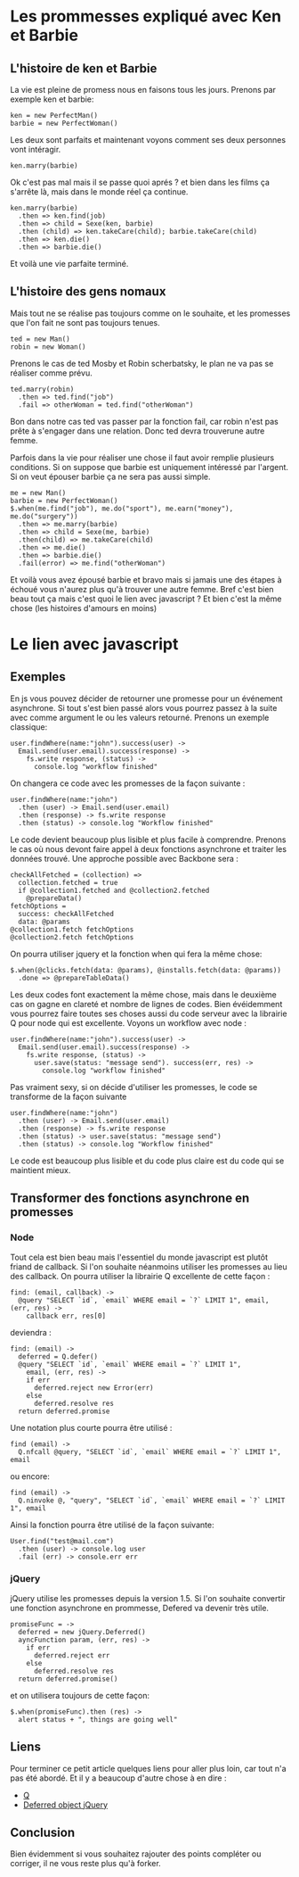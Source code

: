 # Les prommesses expliqué avec Ken et Barbie
## L'histoire de ken et Barbie
La vie est pleine de promess nous en faisons tous les jours. Prenons par exemple ken et barbie:
    
    ken = new PerfectMan()
    barbie = new PerfectWoman()

Les deux sont parfaits et maintenant voyons comment ses deux personnes vont intéragir. 

    ken.marry(barbie)

Ok c'est pas mal mais il se passe quoi aprés ? et bien dans les films ça s'arrête là, mais dans le monde réel ça continue.

    ken.marry(barbie)
      .then => ken.find(job)
      .then => child = Sexe(ken, barbie)
      .then (child) => ken.takeCare(child); barbie.takeCare(child)
      .then => ken.die()
      .then => barbie.die()

Et voilà une vie parfaite terminé. 

## L'histoire des gens nomaux
Mais tout ne se réalise pas toujours comme on le souhaite, et les promesses que l'on fait ne sont pas toujours tenues. 

    ted = new Man()
    robin = new Woman()

Prenons le cas de ted Mosby et Robin scherbatsky, le plan ne va pas se réaliser comme prévu. 

    ted.marry(robin)
      .then => ted.find("job")
      .fail => otherWoman = ted.find("otherWoman")

Bon dans notre cas ted vas passer par la fonction fail, car robin n'est pas prête à s'engager dans une relation. Donc ted devra trouverune autre femme.

Parfois dans la vie pour réaliser une chose il faut avoir remplie plusieurs conditions. 
Si on suppose que barbie est uniquement intéressé par l'argent. Si on veut épouser barbie ça ne sera pas aussi simple. 

    me = new Man()
    barbie = new PerfectWoman()
    $.when(me.find("job"), me.do("sport"), me.earn("money"), me.do("surgery"))
      .then => me.marry(barbie)
      .then => child = Sexe(me, barbie)
      .then(child) => me.takeCare(child)
      .then => me.die()
      .then => barbie.die()
      .fail(error) => me.find("otherWoman")

Et voilà vous avez épousé barbie et bravo mais si jamais une des étapes à échoué vous n'aurez plus qu'à trouver une autre femme.
Bref c'est bien beau tout ça mais c'est quoi le lien avec javascript ? Et bien c'est la même chose (les histoires d'amours en moins) 

# Le lien avec javascript

## Exemples 

En js vous pouvez décider de retourner une promesse pour un événement asynchrone. 
Si tout s'est bien passé alors vous pourrez passez à la suite avec comme argument le ou les valeurs retourné.
Prenons un exemple classique:

    user.findWhere(name:"john").success(user) ->
      Email.send(user.email).success(response) ->
        fs.write response, (status) ->
          console.log "workflow finished"

On changera ce code avec les promesses de la façon suivante :

    user.findWhere(name:"john")
      .then (user) -> Email.send(user.email)
      .then (response) -> fs.write response
      .then (status) -> console.log "Workflow finished" 

Le code devient beaucoup plus lisible et plus facile à comprendre.
Prenons le cas où nous devont faire appel à deux fonctions asynchrone et traiter les données trouvé.
Une approche possible avec Backbone sera :

    checkAllFetched = (collection) =>
      collection.fetched = true
      if @collection1.fetched and @collection2.fetched
        @prepareData()
    fetchOptions =
      success: checkAllFetched
      data: @params
    @collection1.fetch fetchOptions
    @collection2.fetch fetchOptions

On pourra utiliser jquery et la fonction when qui fera la même chose:

    $.when(@clicks.fetch(data: @params), @installs.fetch(data: @params))
      .done => @prepareTableData()

Les deux codes font exactement la même chose, mais dans le deuxième cas on gagne en clareté et nombre de lignes de codes.
Bien évéidemment vous pourrez faire toutes ses choses aussi du code serveur avec la librairie Q pour node qui est excellente. 
Voyons un workflow avec node :

    user.findWhere(name:"john").success(user) ->
      Email.send(user.email).success(response) ->
        fs.write response, (status) ->
          user.save(status: "message send"). success(err, res) ->
            console.log "workflow finished"

Pas vraiment sexy, si on décide d'utiliser les promesses, le code se transforme de la façon suivante

    user.findWhere(name:"john")
      .then (user) -> Email.send(user.email)
      .then (response) -> fs.write response
      .then (status) -> user.save(status: "message send")
      .then (status) -> console.log "Workflow finished" 

Le code est beaucoup plus lisible et du code plus claire est du code qui se maintient mieux. 

## Transformer des fonctions asynchrone en promesses
### Node
Tout cela est bien beau mais l'essentiel du monde javascript est plutôt friand de callback. 
Si l'on souhaite néanmoins utiliser les promesses au lieu des callback. 
On pourra utiliser la librairie Q excellente de cette façon :

    find: (email, callback) ->
      @query "SELECT `id`, `email` WHERE email = `?` LIMIT 1", email, (err, res) ->
        callback err, res[0]

deviendra : 

    find: (email) ->
      deferred = Q.defer()
      @query "SELECT `id`, `email` WHERE email = `?` LIMIT 1", 
        email, (err, res) ->
        if err
          deferred.reject new Error(err)
        else
          deferred.resolve res
      return deferred.promise
              
Une notation plus courte pourra être utilisé : 

    find (email) ->
      Q.nfcall @query, "SELECT `id`, `email` WHERE email = `?` LIMIT 1", email 

ou encore: 

    find (email) ->
      Q.ninvoke @, "query", "SELECT `id`, `email` WHERE email = `?` LIMIT 1", email 
    
Ainsi la fonction pourra être utilisé de la façon suivante: 

    User.find("test@mail.com")
      .then (user) -> console.log user
      .fail (err) -> console.err err

### jQuery
jQuery utilise les promesses depuis la version 1.5. 
Si l'on souhaite convertir une fonction asynchrone en prommesse, Defered va devenir très utile. 

    
    promiseFunc = ->
      deferred = new jQuery.Deferred()
      ayncFunction param, (err, res) ->
        if err
          deferred.reject err
        else
          deferred.resolve res
      return deferred.promise()
           
et on utilisera toujours de cette façon:

    
    $.when(promiseFunc).then (res) ->
      alert status + ", things are going well"
 
## Liens

Pour terminer ce petit article quelques liens pour aller plus loin, car tout n'a pas été abordé. 
Et il y a beaucoup d'autre chose à en dire :
* [Q](http://documentup.com/kriskowal/q/)
* [Deferred object jQuery](http://api.jquery.com/category/deferred-object/)

## Conclusion 

Bien évidemment si vous souhaitez rajouter des points compléter ou corriger, il ne vous reste plus qu'à forker.